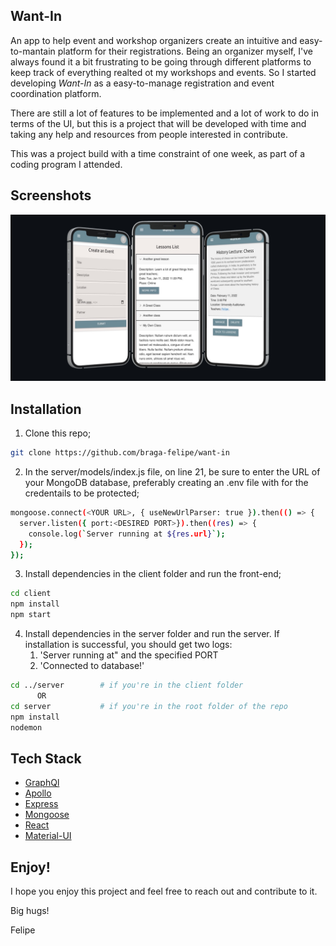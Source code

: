 ## Want-In

An app to help event and workshop organizers create an intuitive and easy-to-mantain platform for their registrations.
Being an organizer myself, I've always found it a bit frustrating to be going through different platforms to keep track of everything realted ot my workshops and events. So I started developing _Want-In_ as a easy-to-manage registration and event coordination platform.

There are still a lot of features to be implemented and a lot of work to do in terms of the UI, but this is a project that will be developed with time and taking any help and resources from people interested in contribute.

This was a project build with a time constraint of one week, as part of a coding program I attended.

## Screenshots

<p align="center">
  <img src="/readme-image.jpg" />
</p>

## Installation

1. Clone this repo;

```bash
git clone https://github.com/braga-felipe/want-in
```

2. In the server/models/index.js file, on line 21, be sure to enter the URL of your MongoDB database, preferably creating an .env file with for the credentails to be protected;

```bash
mongoose.connect(<YOUR URL>, { useNewUrlParser: true }).then(() => {
  server.listen({ port:<DESIRED PORT>}).then((res) => {
    console.log(`Server running at ${res.url}`);
  });
});
```

3. Install dependencies in the client folder and run the front-end;

```bash
cd client
npm install
npm start
```

4. Install dependencies in the server folder and run the server. If installation is successful, you should get two logs:
   1. 'Server running at" and the specified PORT
   2. 'Connected to database!'

```bash
cd ../server        # if you're in the client folder
      OR
cd server           # if you're in the root folder of the repo
npm install
nodemon
```

## Tech Stack

- [GraphQl](https://graphql.org/)
- [Apollo](https://apollographql.com/)
- [Express](https://expressjs.com)
- [Mongoose](https://mongoosejs.com/)
- [React](https://reactjs.org)
- [Material-UI](https://mui.com/)

## Enjoy!

I hope you enjoy this project and feel free to reach out and contribute to it.

Big hugs!

Felipe
